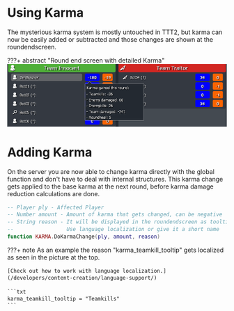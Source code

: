 # Using Karma

The mysterious karma system is mostly untouched in TTT2, but karma can now be easily added or subtracted and those changes are shown at the roundendscreen.

???+ abstract "Round end screen with detailed Karma"
    ![Icon Padding](../../assets/images/article/roundend_karma.png)

# Adding Karma

On the server you are now able to change karma directly with the global function and don't have to deal with internal structures.
This karma change gets applied to the base karma at the next round, before karma damage reduction calculations are done.

```lua
-- Player ply - Affected Player
-- Number amount - Amount of karma that gets changed, can be negative
-- String reason - It will be displayed in the roundendscreen as tooltip
--				   Use language localization or give it a short name
function KARMA.DoKarmaChange(ply, amount, reason)
```

???+ note 
	As an example the reason "karma_teamkill_tooltip" gets localized as seen in the picture at the top.

	[Check out how to work with language localization.](/developers/content-creation/language-support/)

	```txt
	karma_teamkill_tooltip = "Teamkills"
	```
